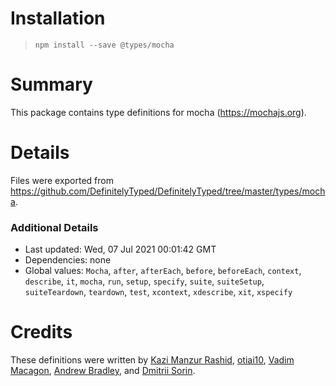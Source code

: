 # Installation
> `npm install --save @types/mocha`

# Summary
This package contains type definitions for mocha (https://mochajs.org).

# Details
Files were exported from https://github.com/DefinitelyTyped/DefinitelyTyped/tree/master/types/mocha.

### Additional Details
 * Last updated: Wed, 07 Jul 2021 00:01:42 GMT
 * Dependencies: none
 * Global values: `Mocha`, `after`, `afterEach`, `before`, `beforeEach`, `context`, `describe`, `it`, `mocha`, `run`, `setup`, `specify`, `suite`, `suiteSetup`, `suiteTeardown`, `teardown`, `test`, `xcontext`, `xdescribe`, `xit`, `xspecify`

# Credits
These definitions were written by [Kazi Manzur Rashid](https://github.com/kazimanzurrashid), [otiai10](https://github.com/otiai10), [Vadim Macagon](https://github.com/enlight), [Andrew Bradley](https://github.com/cspotcode), and [Dmitrii Sorin](https://github.com/1999).
